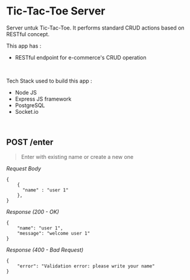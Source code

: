 # Tic-Tac-Toe Server
Server untuk Tic-Tac-Toe. It performs standard CRUD actions based on RESTful concept.


This app has : 
* RESTful endpoint for e-commerce's CRUD operation

&nbsp;

Tech Stack used to build this app :
* Node JS
* Express JS framework
* PostgreSQL
* Socket.io

&nbsp;


## POST /enter

> Enter with existing name or create a new one

_Request Body_
```
{
    {
      "name" : "user 1"
    },
}
```

_Response (200 - OK)_
```
{
    "name": "user 1",
    "message": "welcome user 1"
}
```

_Response (400 - Bad Request)_
```
{
    "error": "Validation error: please write your name"
}
```

